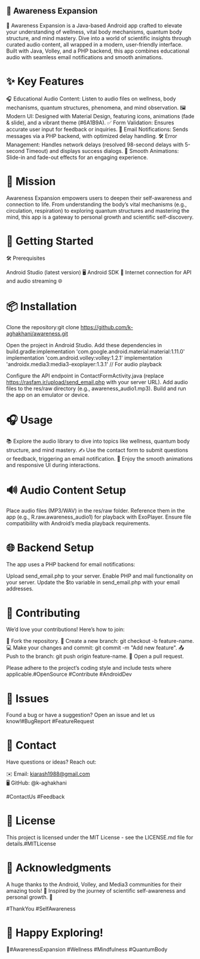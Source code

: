 ## 🌟 Awareness Expansion
🚀 Awareness Expansion is a Java-based Android app crafted to elevate your understanding of wellness, vital body mechanisms, quantum body structure, and mind mastery. Dive into a world of scientific insights through curated audio content, all wrapped in a modern, user-friendly interface. Built with Java, Volley, and a PHP backend, this app combines educational audio with seamless email notifications and smooth animations.

# ✨ Key Features

🎧 Educational Audio Content: Listen to audio files on wellness, body mechanisms, quantum structures, phenomena, and mind observation.
🖼️ Modern UI: Designed with Material Design, featuring icons, animations (fade & slide), and a vibrant theme (#6A1B9A).
✅ Form Validation: Ensures accurate user input for feedback or inquiries.
📧 Email Notifications: Sends messages via a PHP backend, with optimized delay handling.
🛠️ Error Management: Handles network delays (resolved 98-second delays with 5-second Timeout) and displays success dialogs.
🌈 Smooth Animations: Slide-in and fade-out effects for an engaging experience.

# 🎯 Mission
Awareness Expansion empowers users to deepen their self-awareness and connection to life. From understanding the body’s vital mechanisms (e.g., circulation, respiration) to exploring quantum structures and mastering the mind, this app is a gateway to personal growth and scientific self-discovery.

# 🚀 Getting Started
🛠️ Prerequisites

Android Studio (latest version) 🖥️
Android SDK 📱
Internet connection for API and audio streaming 🌐

# 📦 Installation

Clone the repository:git clone https://github.com/k-aghakhani/awareness.git


Open the project in Android Studio.
Add these dependencies in build.gradle:implementation 'com.google.android.material:material:1.11.0'
implementation 'com.android.volley:volley:1.2.1'
implementation 'androidx.media3:media3-exoplayer:1.3.1' // For audio playback


Configure the API endpoint in ContactFormActivity.java (replace https://rasfam.ir/upload/send_email.php with your server URL).
Add audio files to the res/raw directory (e.g., awareness_audio1.mp3).
Build and run the app on an emulator or device.


# 🎧 Usage

📚 Explore the audio library to dive into topics like wellness, quantum body structure, and mind mastery.
✍️ Use the contact form to submit questions or feedback, triggering an email notification.
🌟 Enjoy the smooth animations and responsive UI during interactions.


# 🔊 Audio Content Setup

Place audio files (MP3/WAV) in the res/raw folder.
Reference them in the app (e.g., R.raw.awareness_audio1) for playback with ExoPlayer.
Ensure file compatibility with Android’s media playback requirements.


# 🌐 Backend Setup
The app uses a PHP backend for email notifications:

Upload send_email.php to your server.
Enable PHP and mail functionality on your server.
Update the $to variable in send_email.php with your email addresses.


# 🤝 Contributing
We’d love your contributions! Here’s how to join:

🍴 Fork the repository.
🌿 Create a new branch: git checkout -b feature-name.
💻 Make your changes and commit: git commit -m "Add new feature".
📤 Push to the branch: git push origin feature-name.
📜 Open a pull request.

Please adhere to the project’s coding style and include tests where applicable.#OpenSource #Contribute #AndroidDev

# 🐞 Issues
Found a bug or have a suggestion? Open an issue and let us know!#BugReport #FeatureRequest

# 📧 Contact
Have questions or ideas? Reach out:  

✉️ Email: kiarash1988@gmail.com  
🖥️ GitHub: @k-aghakhani

#ContactUs #Feedback

# 📜 License
This project is licensed under the MIT License - see the LICENSE.md file for details.#MITLicense

# 🙏 Acknowledgments

A huge thanks to the Android, Volley, and Media3 communities for their amazing tools! 🙌
Inspired by the journey of scientific self-awareness and personal growth. 🌱

#ThankYou #SelfAwareness

# 🌟 Happy Exploring! 
🌟#AwarenessExpansion #Wellness #Mindfulness #QuantumBody

